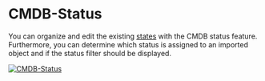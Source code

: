 # CMDB-Status

You can organize and edit the existing [states](../../basics/life-and-documentation-cycle.md) with the CMDB status feature. Furthermore, you can determine which status is assigned to an imported object and if the status filter should be displayed.

[![CMDB-Status](../../assets/images/en/system-administration/administration/predefined-status/cmdb-status/1-cs.png)](../../assets/images/en/system-administration/administration/predefined-status/cmdb-status/1-cs.png)
